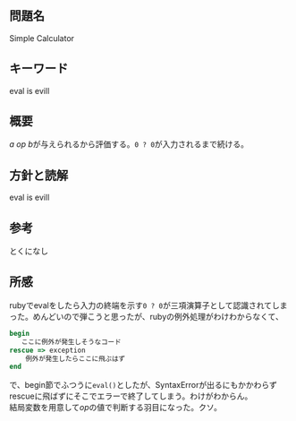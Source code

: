 ## 問題名
Simple Calculator
## キーワード
eval is evill
## 概要
*a op b*が与えられるから評価する。`0 ? 0`が入力されるまで続ける。
## 方針と読解
eval is evill
## 参考
とくになし
## 所感
rubyでevalをしたら入力の終端を示す`0 ? 0`が三項演算子として認識されてしまった。めんどいので弾こうと思ったが、rubyの例外処理がわけわからなくて、
```ruby
begin
   ここに例外が発生しそうなコード 
rescue => exception
    例外が発生したらここに飛ぶはず
end
```
で、begin節でふつうに`eval()`としたが、SyntaxErrorが出るにもかかわらずrescueに飛ばずにそこでエラーで終了してしまう。わけがわからん。  
結局変数を用意して*op*の値で判断する羽目になった。クソ。